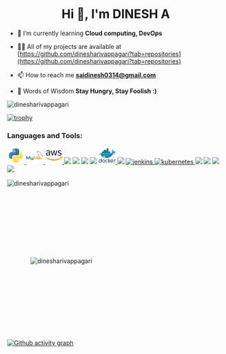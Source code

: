 <h1 align="center">Hi 👋, I'm DINESH A</h1>



- 🌱 I’m currently learning **Cloud computing, DevOps**

- 👨‍💻 All of my projects are available at [https://github.com/dinesharivappagari?tab=repositories](https://github.com/dinesharivappagari?tab=repositories)

- 📫 How to reach me **saidinesh0314@gmail.com**

- 🦉 Words of Wisdom **Stay Hungry, Stay Foolish :)**

<p align="left"> <img src="https://komarev.com/ghpvc/?username=dinesharivappagari&label=Profile%20views&color=0e75b6&style=flat" alt="dinesharivappagari" /> </p>

[![trophy](https://github-profile-trophy.vercel.app/?username=ryo-ma)](https://github.com/ryo-ma/github-profile-trophy)


<h3 align="left">Languages and Tools:</h3>
<p align="left"> 
<a href="https://www.python.org" target="_blank" rel="noreferrer"> <img src="https://raw.githubusercontent.com/devicons/devicon/master/icons/python/python-original.svg" alt="python" width="40" height="40"/> </a>
<a href="https://www.mysql.com/" target="_blank" rel="noreferrer"> <img src="https://raw.githubusercontent.com/devicons/devicon/master/icons/mysql/mysql-original-wordmark.svg" alt="mysql" width="40" height="40"/> </a> 
<a href="https://aws.amazon.com" target="_blank" rel="noreferrer"> <img src="https://raw.githubusercontent.com/devicons/devicon/master/icons/amazonwebservices/amazonwebservices-original-wordmark.svg" alt="aws" width="40" height="40"/> </a> 
<a><img src="https://cdn.jsdelivr.net/gh/devicons/devicon@latest/icons/terraform/terraform-original.svg" height='40'/></a>  
<a><img src="https://cdn.jsdelivr.net/gh/devicons/devicon@latest/icons/prometheus/prometheus-original.svg" height='40'/></a>
<a><img src="https://cdn.jsdelivr.net/gh/devicons/devicon@latest/icons/ansible/ansible-original.svg" height='40'/></a>
<a><img src="https://cdn.jsdelivr.net/gh/devicons/devicon@latest/icons/grafana/grafana-original.svg" height='40'/></a>    
<a href="https://www.docker.com/" target="_blank" rel="noreferrer"> <img src="https://raw.githubusercontent.com/devicons/devicon/master/icons/docker/docker-original-wordmark.svg" alt="docker" width="40" height="40"/> </a>
<a><img src="https://cdn.jsdelivr.net/gh/devicons/devicon@latest/icons/githubactions/githubactions-original.svg" height='40'/></a>
<a href="https://www.jenkins.io" target="_blank" rel="noreferrer"> <img src="https://www.vectorlogo.zone/logos/jenkins/jenkins-icon.svg" alt="jenkins" width="40" height="40"/> </a> 
<a href="https://kubernetes.io" target="_blank" rel="noreferrer"> <img src="https://www.vectorlogo.zone/logos/kubernetes/kubernetes-icon.svg" alt="kubernetes" width="40" height="40"/> </a>   
<a><link rel="stylesheet" type='text/css' href="https://cdn.jsdelivr.net/gh/devicons/devicon@latest/devicon.min.css" /></a>
<a><img src="https://cdn.jsdelivr.net/gh/devicons/devicon@latest/icons/github/github-original.svg" height='40'/></a>
<a><img src="https://cdn.jsdelivr.net/gh/devicons/devicon@latest/icons/redhat/redhat-original-wordmark.svg" height='40'/></a>
<a><img src="https://cdn.jsdelivr.net/gh/devicons/devicon@latest/icons/vscode/vscode-original.svg" height='40'/></a>
<a><img src="https://cdn.jsdelivr.net/gh/devicons/devicon@latest/icons/ubuntu/ubuntu-original.svg"height='40'/></a>
          
</p>

<p><img align="left" src="https://github-readme-stats.vercel.app/api/top-langs?username=dinesharivappagari&show_icons=true&locale=en&layout=compact" alt="dinesharivappagari" height='180'width='480'/></p>

<p>&nbsp;<img align="right" src="https://github-readme-stats.vercel.app/api?username=dinesharivappagari&show_icons=true&locale=en" alt="dinesharivappagari" height='190'width='450' /></p>

[![Github activity graph](https://github-readme-activity-graph.vercel.app/graph?username=dinesharivappagari&theme=react-dark)](https://github.com/ashutosh00710/github-readme-activity-graph) 
